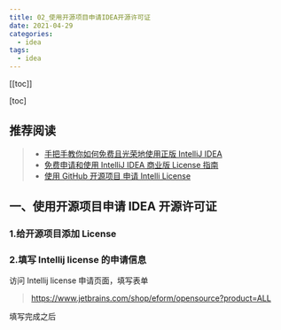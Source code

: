 ```yaml
---
title: 02_使用开源项目申请IDEA开源许可证
date: 2021-04-29
categories:
  - idea
tags:
  - idea
---
```


[[toc]]

[toc]

## 推荐阅读

> - [手把手教你如何免费且光荣地使用正版 IntelliJ IDEA](https://juejin.cn/post/6844903922730008583)
> - [免费申请和使用 IntelliJ IDEA 商业版 License 指南](https://cloud.tencent.com/developer/article/1495368)
> - [使用 GitHub 开源项目 申请 Intelli License](https://blog.csdn.net/lianghecai52171314/article/details/102695868)

## 一、使用开源项目申请 IDEA 开源许可证

### 1.给开源项目添加 License

### 2.填写 Intellij license 的申请信息

访问 Intellij license 申请页面，填写表单

> https://www.jetbrains.com/shop/eform/opensource?product=ALL

填写完成之后
